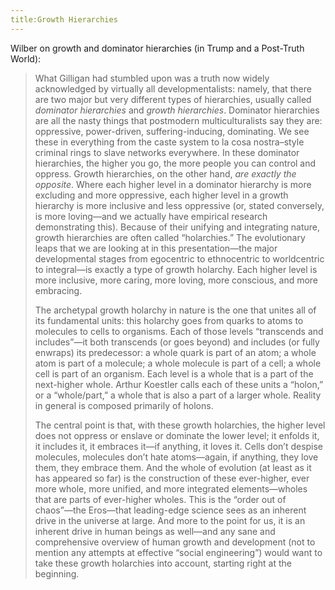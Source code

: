 ```yaml
---
title:Growth Hierarchies
---
```

Wilber on growth and dominator hierarchies (in Trump and a Post-Truth World):

> What Gilligan had stumbled upon was a truth now widely acknowledged by virtually all developmentalists: namely, that there are two major but very different types of hierarchies, usually called *dominator hierarchies* and *growth hierarchies*. Dominator hierarchies are all the nasty things that postmodern multiculturalists say they are: oppressive, power-driven, suffering-inducing, dominating. We see these in everything from the caste system to la cosa nostra–style criminal rings to slave networks everywhere. In these dominator hierarchies, the higher you go, the more people you can control and oppress. Growth hierarchies, on the other hand, *are exactly the opposite*. Where each higher level in a dominator hierarchy is more excluding and more oppressive, each higher level in a growth hierarchy is more inclusive and less oppressive (or, stated conversely, is more loving—and we actually have empirical research demonstrating this). Because of their unifying and integrating nature, growth hierarchies are often called “holarchies.” The evolutionary leaps that we are looking at in this presentation—the major developmental stages from egocentric to ethnocentric to worldcentric to integral—is exactly a type of growth holarchy. Each higher level is more inclusive, more caring, more loving, more conscious, and more embracing.
>
> The archetypal growth holarchy in nature is the one that unites all of its fundamental units: this holarchy goes from quarks to atoms to molecules to cells to organisms. Each of those levels “transcends and includes”—it both transcends (or goes beyond) and includes (or fully enwraps) its predecessor: a whole quark is part of an atom; a whole atom is part of a molecule; a whole molecule is part of a cell; a whole cell is part of an organism. Each level is a whole that is a part of the next-higher whole. Arthur Koestler calls each of these units a “holon,” or a “whole/part,” a whole that is also a part of a larger whole. Reality in general is composed primarily of holons.
>
> The central point is that, with these growth holarchies, the higher level does not oppress or enslave or dominate the lower level; it enfolds it, it includes it, it embraces it—if anything, it loves it. Cells don’t despise molecules, molecules don’t hate atoms—again, if anything, they love them, they embrace them. And the whole of evolution (at least as it has appeared so far) is the construction of these ever-higher, ever more whole, more unified, and more integrated elements—wholes that are parts of ever-higher wholes. This is the “order out of chaos”—the Eros—that leading-edge science sees as an inherent drive in the universe at large. And more to the point for us, it is an inherent drive in human beings as well—and any sane and comprehensive overview of human growth and development (not to mention any attempts at effective “social engineering”) would want to take these growth holarchies into account, starting right at the beginning.